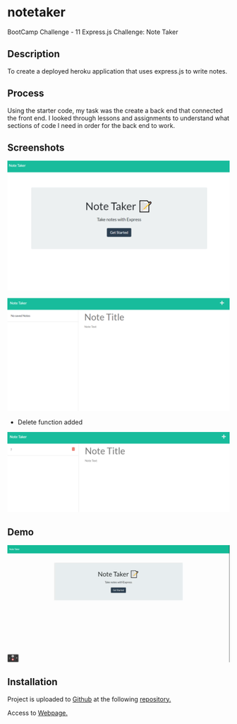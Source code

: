 # notetaker

BootCamp Challenge - 11 Express.js Challenge: Note Taker

## Description

To create a deployed heroku application that uses express.js to write notes. 

## Process 

Using the starter code, my task was the create a back end that connected the front end. I looked through lessons and assignments to understand what sections of code I need in order for the back end to work. 

## Screenshots

![homepage](/public/assets/screenshots/homepage.png)

![notepage](/public/assets/screenshots/notepage.png)

* Delete function added

![deltefunction](/public/assets/screenshots/deletedfunction.png)

## Demo

![Notetaker](/public/assets/screenshots/Note%20Taker.gif)

## Installation

Project is uploaded to [Github](https://github.com/) at the following [repository.](https://github.com/mysteriousdj/notetaker)

Access to [Webpage.](https://murmuring-plains-77061.herokuapp.com/)